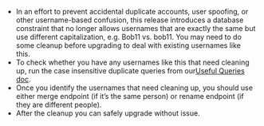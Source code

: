 * In an effort to prevent accidental duplicate accounts, user spoofing, or other username-based confusion, this release introduces a database constraint that no longer allows usernames that are exactly the same but use different capitalization, e.g. Bob11 vs. bob11. You may need to do some cleanup before upgrading to deal with existing usernames like this.
* To check whether you have any usernames like this that need cleaning up, run the case insensitive duplicate queries from our[Useful Queries doc](https://docs.google.com/document/d/1-Y_iUduSxdDNeK1yiGUxe7t-Md7Fy965jp4o4m1XEoE/edit?usp=sharing "Useful Queries doc").
* Once you identify the usernames that need cleaning up, you should use either merge endpoint (if it’s the same person) or rename endpoint (if they are different people).
* After the cleanup you can safely upgrade without issue.
